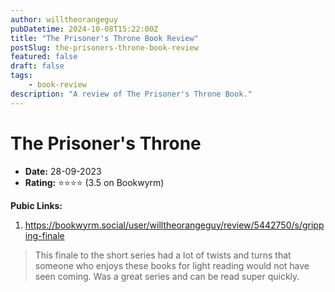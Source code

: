 ```yaml
---
author: willtheorangeguy
pubDatetime: 2024-10-08T15:22:00Z
title: "The Prisoner's Throne Book Review"
postSlug: the-prisoners-throne-book-review
featured: false
draft: false
tags:
    - book-review
description: "A review of The Prisoner's Throne Book."
---
```


# The Prisoner's Throne

- **Date:** 28-09-2023
- **Rating:** ⭐⭐⭐⭐ (3.5 on Bookwyrm)

**Pubic Links:**

1. https://bookwyrm.social/user/willtheorangeguy/review/5442750/s/gripping-finale

> This finale to the short series had a lot of twists and turns that someone who enjoys these books for light reading would not have seen coming. Was a great series and can be read super quickly.

